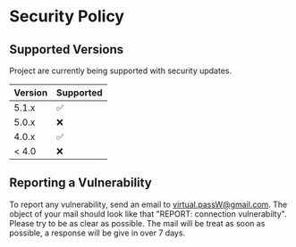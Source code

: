# Security Policy

## Supported Versions

Project are
currently being supported with security updates.

| Version | Supported          |
| ------- | ------------------ |
| 5.1.x   | :white_check_mark: |
| 5.0.x   | :x:                |
| 4.0.x   | :white_check_mark: |
| < 4.0   | :x:                |

## Reporting a Vulnerability

To report any vulnerability, send an email to virtual.passW@gmail.com. The object of your mail should look like that "REPORT: connection vulnerabilty". Please try to be as clear as possible.
The mail will be treat as soon as possible, a response will be give in over 7 days.


